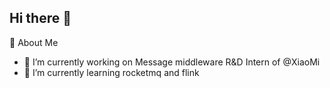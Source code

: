 ## Hi there 👋

🔭 About Me
- 🔭 I’m currently working on Message middleware R&D Intern of @XiaoMi
- 🌱 I’m currently learning rocketmq and flink

